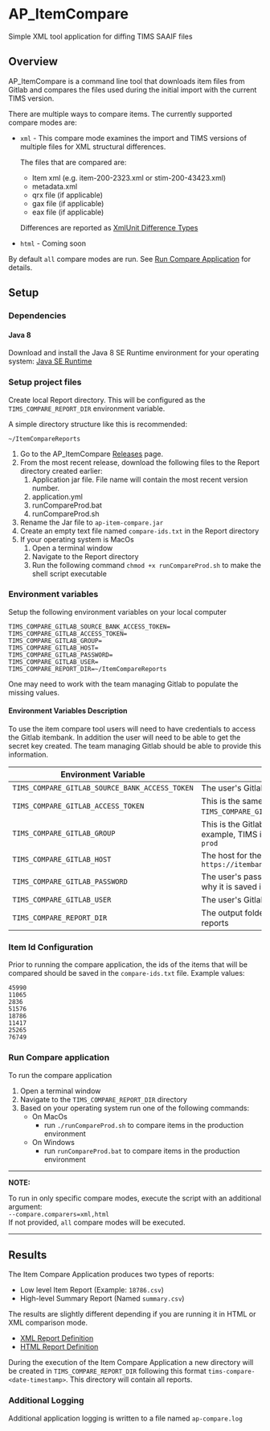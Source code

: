 # AP_ItemCompare
Simple XML tool application for diffing TIMS SAAIF files

## Overview
AP_ItemCompare is a command line tool that downloads item files from Gitlab and compares the files used during the initial import with the current TIMS version.

There are multiple ways to compare items.  The currently supported compare modes are:
* `xml` - This compare mode examines the import and TIMS versions of multiple files for XML structural differences.
  
  The files that are compared are:
  * Item xml (e.g. item-200-2323.xml or stim-200-43423.xml)
  * metadata.xml
  * qrx file (if applicable)
  * gax file (if applicable)
  * eax file (if applicable)
  
  Differences are reported as [XmlUnit Difference Types](docs/difference-types.md)
* `html` - Coming soon

By default `all` compare modes are run. See [Run Compare Application](#run-compare-application) for details.

## Setup

### Dependencies

#### Java 8
Download and install the Java 8 SE Runtime environment for your operating system:
 [Java SE Runtime](https://www.oracle.com/technetwork/java/javase/downloads/jre8-downloads-2133155.html)

### Setup project files
Create local Report directory. This will be configured as the `TIMS_COMPARE_REPORT_DIR` environment variable.

A simple directory structure like this is recommended:
   ```
   ~/ItemCompareReports
   ```
1. Go to the AP_ItemCompare [Releases](https://github.com/SmarterApp/AP_ItemCompare/releases) page.
1. From the most recent release, download the following files to the Report directory created earlier:
   1. Application jar file. File name will contain the most recent version number.
   1. application.yml
   1. runCompareProd.bat
   1. runCompareProd.sh
1. Rename the Jar file to `ap-item-compare.jar`
1. Create an empty text file named `compare-ids.txt` in the Report directory
1. If your operating system is MacOs 
   1. Open a terminal window
   1. Navigate to the Report directory
   1. Run the following command `chmod +x runCompareProd.sh` to make the shell script executable

### Environment variables
Setup the following environment variables on your local computer

```
TIMS_COMPARE_GITLAB_SOURCE_BANK_ACCESS_TOKEN=
TIMS_COMPARE_GITLAB_ACCESS_TOKEN=
TIMS_COMPARE_GITLAB_GROUP=
TIMS_COMPARE_GITLAB_HOST=
TIMS_COMPARE_GITLAB_PASSWORD=
TIMS_COMPARE_GITLAB_USER=
TIMS_COMPARE_REPORT_DIR=~/ItemCompareReports
```

One may need to work with the team managing Gitlab to populate the missing values.

#### Environment Variables Description
To use the item compare tool users will need to have credentials to access the Gitlab itembank.  In addition the user will need to be able to get the secret key created.  The team managing Gitlab should be able to provide this information.

Environment Variable | Description 
|-------|------|
| `TIMS_COMPARE_GITLAB_SOURCE_BANK_ACCESS_TOKEN`| The user's Gitlab token.  Documentation [here](https://docs.gitlab.com/ee/user/profile/personal_access_tokens.html). |
| `TIMS_COMPARE_GITLAB_ACCESS_TOKEN` | This is the same token as the `TIMS_COMPARE_GITLAB_SOURCE_BANK_ACCESS_TOKEN`. |
| `TIMS_COMPARE_GITLAB_GROUP` | This is the Gitlab group containing the items.  For example, TIMS items in production are in `iat-prod`|
| `TIMS_COMPARE_GITLAB_HOST` | The host for the Gitlab itembank.  For example, `https://itembank.smarterbalanced.org/` |
| `TIMS_COMPARE_GITLAB_PASSWORD` | The user's password.  This is in plain text hence why it is saved in environment variables.
| `TIMS_COMPARE_GITLAB_USER` | The user's Gitlab username |
| `TIMS_COMPARE_REPORT_DIR` | The output folder containing the compare reports | 


### Item Id Configuration
Prior to running the compare application, the ids of the items that will be compared should be saved in the `compare-ids.txt` file. Example values:

```
45990
11065
2836
51576
18786
11417
25265
76749
```
 
### Run Compare application

To run the compare application

1. Open a terminal window
1. Navigate to the `TIMS_COMPARE_REPORT_DIR` directory
1. Based on your operating system run one of the following commands:
	* On MacOs
		* run `./runCompareProd.sh` to compare items in the production environment
	* On Windows
		* run `runCompareProd.bat` to compare items in the production environment
	
---
**NOTE:** 

To run in only specific compare modes, execute the script with an additional argument:<br>
`--compare.comparers=xml,html`<br>
If not provided, `all` compare modes will be executed.

---
  
## Results
The Item Compare Application produces two types of reports:

* Low level Item Report (Example: `18786.csv`)
* High-level Summary Report (Named `summary.csv`)

The results are slightly different depending if you are running it in HTML or XML comparison mode.  

* [XML Report Definition](docs/xml_results.md)
* [HTML Report Definition](docs/html_results.md)

During the execution of the Item Compare Application a new directory will be created in `TIMS_COMPARE_REPORT_DIR` following this format `tims-compare-<date-timestamp>`. 
This directory will contain all reports.

### Additional Logging
Additional application logging is written to a file named `ap-compare.log`
